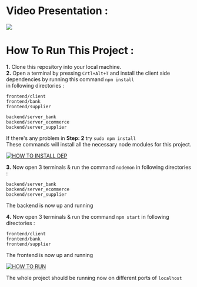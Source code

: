 
# Video Presentation :


[![](https://img.youtube.com/vi/o91aPjKT2c0/0.jpg)](https://youtu.be/o91aPjKT2c0)


# How To Run This Project :
**1.** Clone this repository into your local machine. <br/>
**2.** Open a terminal by pressing `Crtl+Alt+T` and install the client side dependencies by running this command ```npm install``` <br/>
   in following directories :
   
   
    frontend/client
    frontend/bank
    frontend/supplier
  
    backend/server_bank
    backend/server_ecommerce
    backend/server_supplier
   
If there's any problem in **Step: 2** try ```sudo npm install``` <br/>
These commands will install all the necessary node modules for this project.

<a href="https://i.ibb.co/FDkWMCh/Screenshot-from-2022-10-07-19-38-37.png"><img src="https://i.ibb.co/FDkWMCh/Screenshot-from-2022-10-07-19-38-37.png" alt="HOW TO INSTALL DEP" border="0"></a>

**3.** Now open  3 terminals & run the command ```nodemon```  in following directories :
   
    backend/server_bank
    backend/server_ecommerce
    backend/server_supplier
    
The backend is now up and running

**4.** Now open  3 terminals & run the command ```npm start``` in following directories :
   
    frontend/client
    frontend/bank
    frontend/supplier
    
The frontend is now up and running

<a href="https://i.ibb.co/XWzcVZ6/Screenshot-from-2022-10-07-19-43-54.png"><img src="https://i.ibb.co/XWzcVZ6/Screenshot-from-2022-10-07-19-43-54.png" alt="HOW TO RUN" border="0"></a>

The whole project should be running now on different ports of `localhost`
